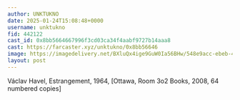 ```yaml
---
author: UNKTUKNO
date: 2025-01-24T15:08:48+0000
username: unktukno
fid: 442122
cast_id: 0x8bb5664667996f3cd03ca34f4aabf9727b14aaa8
cast: https://farcaster.xyz/unktukno/0x8bb56646
image: https://imagedelivery.net/BXluQx4ige9GuW0Ia56BHw/548e9acc-ebeb-4068-5086-415e107a5c00/original
layout: post
---
```


Václav Havel, Estrangement, 1964, [Ottawa, Room 3o2 Books, 2008, 64 numbered copies]

<img src='https://imagedelivery.net/BXluQx4ige9GuW0Ia56BHw/548e9acc-ebeb-4068-5086-415e107a5c00/original' alt='' referrerpolicy='no-referrer'/>
